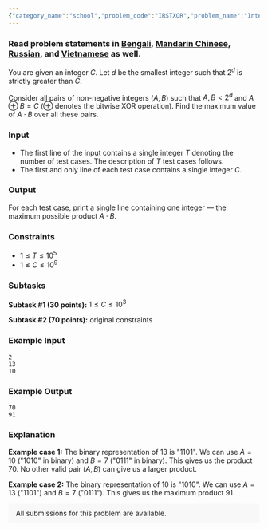 ```yaml
---
{"category_name":"school","problem_code":"IRSTXOR","problem_name":"Interesting XOR!","problemComponents":{"constraints":"","constraintsState":false,"subtasks":"","subtasksState":false,"inputFormat":"","inputFormatState":false,"outputFormat":"","outputFormatState":false,"sampleTestCases":{"0":{"id":1,"input":"2\r\n13\r\n10","output":"70\r\n91","explanation":"**Example case 1:** The binary representation of $13$ is \u00221101\u0022. We can use $A = 10$ (\u00221010\u0022 in binary) and $B = 7$ (\u00220111\u0022 in binary). This gives us the product $70$. No other valid pair $(A, B)$ can give us a larger product.\r\n\r\n**Example case 2:** The binary representation of $10$ is \u00221010\u0022. We can use $A = 13$ (\u00221101\u0022) and $B = 7$ (\u00220111\u0022). This gives us the maximum product $91$.","isDeleted":false}}},"video_editorial_url":"https://youtu.be/A4VgJ6Yz1fc","languages_supported":{"0":"CPP14","1":"C","2":"JAVA","3":"PYTH 3.6","4":"CPP17","5":"PYTH","6":"PYP3","7":"CS2","8":"ADA","9":"PYPY","10":"TEXT","11":"PAS fpc","12":"NODEJS","13":"RUBY","14":"PHP","15":"GO","16":"HASK","17":"TCL","18":"PERL","19":"SCALA","20":"LUA","21":"kotlin","22":"BASH","23":"JS","24":"LISP sbcl","25":"rust","26":"PAS gpc","27":"BF","28":"CLOJ","29":"R","30":"D","31":"CAML","32":"FORT","33":"ASM","34":"swift","35":"FS","36":"WSPC","37":"LISP clisp","38":"SQL","39":"SCM guile","40":"PERL6","41":"ERL","42":"CLPS","43":"ICK","44":"NICE","45":"PRLG","46":"ICON","47":"COB","48":"SCM chicken","49":"PIKE","50":"SCM qobi","51":"ST","52":"SQLQ","53":"NEM"},"max_timelimit":1,"source_sizelimit":50000,"problem_author":"semal10","problem_tester":"","date_added":"28-11-2020","tags":{"0":"bit","1":"cakewalk","2":"greedy","3":"march21","4":"semal10"},"problem_difficulty_level":"Cakewalk","best_tag":"Bit Manipulation","editorial_url":"https://discuss.codechef.com/problems/IRSTXOR","time":{"view_start_date":1104528600,"submit_start_date":1104528600,"visible_start_date":1104528600,"end_date":1735669800},"is_direct_submittable":false,"problemDiscussURL":"https://discuss.codechef.com/search?q=IRSTXOR","is_proctored":false,"visitedContests":{},"layout":"problem"}
---
```

### Read problem statements in [Bengali](https://www.codechef.com/download/translated/MARCH21/bengali/IRSTXOR.pdf), [Mandarin Chinese](https://www.codechef.com/download/translated/MARCH21/mandarin/IRSTXOR.pdf), [Russian](https://www.codechef.com/download/translated/MARCH21/russian/IRSTXOR.pdf), and [Vietnamese](https://www.codechef.com/download/translated/MARCH21/vietnamese/IRSTXOR.pdf) as well.

You are given an integer $C$. Let $d$ be the smallest integer such that $2^d$ is strictly greater than $C$.

Consider all pairs of non-negative integers $(A,B)$ such that $A,B \lt 2^d$ and $A \oplus B = C$ ($\oplus$ denotes the bitwise XOR operation). Find the maximum value of $A \cdot B$ over all these pairs.

### Input
- The first line of the input contains a single integer $T$ denoting the number of test cases. The description of $T$ test cases follows.
- The first and only line of each test case contains a single integer $C$.

### Output
For each test case, print a single line containing one integer ― the maximum possible product $A \cdot B$.

### Constraints
- $1 \leq T \leq 10^5$
- $1 \leq C \leq 10^9$

### Subtasks
**Subtask #1 (30 points):** $1 \leq C \leq 10^3$

**Subtask #2 (70 points):** original constraints

### Example Input
```
2
13
10
```

### Example Output
```
70
91
```

### Explanation
**Example case 1:** The binary representation of $13$ is "1101". We can use $A = 10$ ("1010" in binary) and $B = 7$ ("0111" in binary). This gives us the product $70$. No other valid pair $(A, B)$ can give us a larger product.

**Example case 2:** The binary representation of $10$ is "1010". We can use $A = 13$ ("1101") and $B = 7$ ("0111"). This gives us the maximum product $91$.

<aside style='background: #f8f8f8;padding: 10px 15px;'><div>All submissions for this problem are available.</div></aside>
